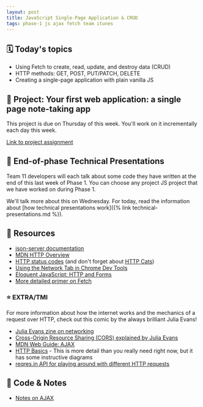 ```yaml
---
layout: post
title: JavaScript Single-Page Application & CRUD
tags: phase-1 js ajax fetch team itunes
---
```


## 🗓️ Today's topics

- Using Fetch to create, read, update, and destroy data (CRUD)
- HTTP methods: GET, POST, PUT/PATCH, DELETE
- Creating a single-page application with plain vanilla JS

## 🎯 Project: Your first web application: a single page note-taking app

This project is due on Thursday of this week. You'll work on it incrementally each day this week.

[Link to project assignment](https://classroom.github.com/a/VQzI1FgY)

## 🐣 End-of-phase Technical Presentations

Team 11 developers will each talk about some code they have written at the end of this last week of Phase 1. You can choose any project JS project that we have worked on during Phase 1.

We'll talk more about this on Wednesday. For today, read the information about [how technical presentations work]({% link technical-presentations.md %}).

## 🔖 Resources

- [json-server documentation](https://github.com/typicode/json-server#getting-started)
- [MDN HTTP Overview](https://developer.mozilla.org/en-US/docs/Web/HTTP/Overview)
- [HTTP status codes](https://httpstatuses.com/) (and don't forget about [HTTP Cats](https://http.cat/))
- [Using the Network Tab in Chrome Dev Tools](https://developers.google.com/web/tools/chrome-devtools/network)
- [Eloquent JavaScript: HTTP and Forms](https://eloquentjavascript.net/18_http.html)
- [More detailed primer on Fetch](https://alligator.io/js/fetch-api/)

### ⭐️ EXTRA/TMI

For more information about how the internet works and the mechanics of a request over HTTP, check out this comic by the always brilliant Julia Evans!

- [Julia Evans zine on networking](https://jvns.ca/networking-zine.pdf)
- [Cross-Origin Resource Sharing (CORS) explained by Julia Evans](https://twitter.com/b0rk/status/1162392625057583104)
- [MDN Web Guide: AJAX](https://developer.mozilla.org/en-US/docs/Web/Guide/AJAX)
- [HTTP Basics](https://www3.ntu.edu.sg/home/ehchua/programming/webprogramming/HTTP_Basics.html) - This is more detail than you really need right now, but it has some instructive diagrams
- [reqres.in API for playing around with different HTTP requests](https://reqres.in/)

## 🦉 Code & Notes

- [Notes on AJAX](https://github.com/Momentum-Team-11/notes/blob/main/js-ajax.md)
